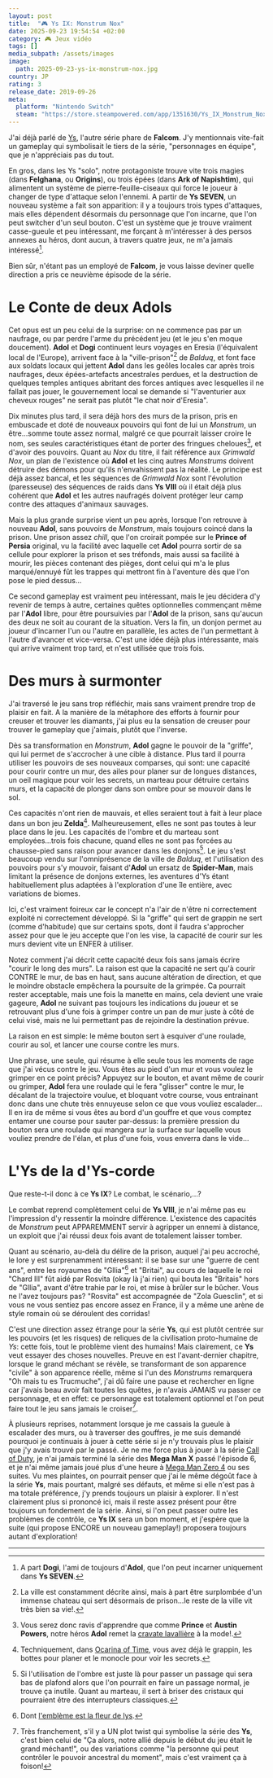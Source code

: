 ```yaml
---
layout: post
title:  "🎮 Ys IX: Monstrum Nox"
date: 2025-09-23 19:54:54 +02:00
category: 🎮 Jeux vidéo
tags: []
media_subpath: /assets/images
image:
  path: 2025-09-23-ys-ix-monstrum-nox.jpg
country: JP
rating: 3
release_date: 2019-09-26
meta:
  platform: "Nintendo Switch"
  steam: "https://store.steampowered.com/app/1351630/Ys_IX_Monstrum_Nox/"
---
```


J'ai déjà parlé de [Ys](/posts/ys-memoire-the-oath-in-felghana/), l'autre série phare de **Falcom**. J'y mentionnais vite-fait un gameplay qui symbolisait le tiers de la série, "personnages en équipe", que je n'appréciais pas du tout.

En gros, dans les Ys "solo", notre protagoniste trouve vite trois magies (dans **Felghana**, ou **Origins**), ou trois épées (dans **Ark of Napishtim**), qui alimentent un système de pierre-feuille-ciseaux qui force le joueur à changer de type d'attaque selon l'ennemi. A partir de **Ys SEVEN**, un nouveau système a fait son apparition: il y a toujours trois types d'attaques, mais elles dépendent désormais du personnage que l'on incarne, que l'on peut switcher d'un seul bouton. C'est un système que je trouve vraiment casse-gueule et peu intéressant, me forçant à m'intéresser à des persos annexes au héros, dont aucun, à travers quatre jeux, ne m'a jamais intéressé[^1].

Bien sûr, n'étant pas un employé de **Falcom**, je vous laisse deviner quelle direction a pris ce neuvième épisode de la série.

# Le Conte de deux Adols

Cet opus est un peu celui de la surprise: on ne commence pas par un naufrage, ou par perdre l'arme du précédent jeu (et le jeu s'en moque doucement). **Adol** et **Dogi** continuent leurs voyages en Eresia (l'équivalent local de l'Europe), arrivent face à la "ville-prison"[^2] de _Balduq_, et font face aux soldats locaux qui jettent **Adol** dans les geôles locales car après trois naufrages, deux épées-artefacts ancestrales perdues, et la destruction de quelques temples antiques abritant des forces antiques avec lesquelles il ne fallait pas jouer, le gouvernement local se demande si "l'aventurier aux cheveux rouges" ne serait pas plutôt "le chat noir d'Eresia".

Dix minutes plus tard, il sera déjà hors des murs de la prison, pris en embuscade et doté de nouveaux pouvoirs qui font de lui un _Monstrum_, un être...somme toute assez normal, malgré ce que pourrait laisser croire le nom, ses seules caractéristiques étant de porter des fringues cheloues[^3], et d'avoir des pouvoirs. Quant au _Nox_ du titre, il fait référence aux _Grimwald Nox_, un plan de l'existence où **Adol** et les cinq autres _Monstrums_ doivent détruire des démons pour qu'ils n'envahissent pas la réalité. Le principe est déjà assez bancal, et les séquences de _Grimwald Nox_ sont l'évolution (paresseuse) des séquences de raids dans **Ys VIII** où il était déjà plus cohérent que **Adol** et les autres naufragés doivent protéger leur camp contre des attaques d'animaux sauvages.

Mais la plus grande surprise vient un peu après, lorsque l'on retrouve à nouveau **Adol**, sans pouvoirs de _Monstrum_, mais toujours coincé dans la prison. Une prison assez _chill_, que l'on croirait pompée sur le **Prince of Persia** original, vu la facilité avec laquelle cet **Adol** pourra sortir de sa cellule pour explorer la prison et ses tréfonds, mais aussi sa facilité à mourir, les pièces contenant des pièges, dont celui qui m'a le plus marqué/ennuyé fût les trappes qui mettront fin à l'aventure dès que l'on pose le pied dessus...

Ce second gameplay est vraiment peu intéressant, mais le jeu décidera d'y revenir de temps à autre, certaines quêtes optionnelles commençant même par l'**Adol** libre, pour être poursuivies par l'**Adol** de la prison, sans qu'aucun des deux ne soit au courant de la situation. Vers la fin, un donjon permet au joueur d'incarner l'un ou l'autre en parallèle, les actes de l'un permettant à l'autre d'avancer et vice-versa. C'est une idée déjà plus intéressante, mais qui arrive vraiment trop tard, et n'est utilisée que trois fois.

# Des murs à surmonter

J'ai traversé le jeu sans trop réfléchir, mais sans vraiment prendre trop de plaisir en fait. A la manière de la métaphore des efforts à fournir pour creuser et trouver les diamants, j'ai plus eu la sensation de creuser pour trouver le gameplay que j'aimais, plutôt que l'inverse.

Dès sa transformation en _Monstrum_, **Adol** gagne le pouvoir de la "griffe", qui lui permet de s'accrocher à une cible à distance. Plus tard il pourra utiliser les pouvoirs de ses nouveaux comparses, qui sont: une capacité pour courir contre un mur, des ailes pour planer sur de longues distances, un oeil magique pour voir les secrets, un marteau pour détruire certains murs, et la capacité de plonger dans son ombre pour se mouvoir dans le sol.

Ces capacités n'ont rien de mauvais, et elles seraient tout à fait à leur place dans un bon jeu **Zelda**[^4]. Malheureusement, elles ne sont pas toutes à leur place dans le jeu. Les capacités de l'ombre et du marteau sont employées...trois fois chacune, quand elles ne sont pas forcées au chausse-pied sans raison pour avancer dans les donjons[^5]. Le jeu s'est beaucoup vendu sur l'omniprésence de la ville de _Balduq_, et l'utilisation des pouvoirs pour s'y mouvoir, faisant d'**Adol** un ersatz de **Spider-Man**, mais limitant la présence de donjons externes, les aventures d'Ys étant habituellement plus adaptées à l'exploration d'une île entière, avec variations de biomes.

Ici, c'est vraiment foireux car le concept n'a l'air de n'être ni correctement exploité ni correctement développé. Si la "griffe" qui sert de grappin ne sert (comme d'habitude) que sur certains spots, dont il faudra s'approcher assez pour que le jeu accepte que l'on les vise, la capacité de courir sur les murs devient vite un ENFER à utiliser.

Notez comment j'ai décrit cette capacité deux fois sans jamais écrire "courir le long des murs". La raison est que la capacité ne sert qu'à courir CONTRE le mur, de bas en haut, sans aucune altération de direction, et que le moindre obstacle empêchera la poursuite de la grimpée. Ca pourrait rester acceptable, mais une fois la manette en mains, cela devient une vraie gageure, **Adol** ne suivant pas toujours les indications du joueur et se retrouvant plus d'une fois à grimper contre un pan de mur juste à côté de celui visé, mais ne lui permettant pas de rejoindre la destination prévue.

La raison en est simple: le même bouton sert à esquiver d'une roulade, courir au sol, et lancer une course contre les murs.

Une phrase, une seule, qui résume à elle seule tous les moments de rage que j'ai vécus contre le jeu. Vous êtes au pied d'un mur et vous voulez le grimper en ce point précis? Appuyez sur le bouton, et avant même de courir ou grimper, **Adol** fera une roulade qui le fera "glisser" contre le mur, le décalant de la trajectoire voulue, et bloquant votre course, vous entrainant donc dans une chute très ennuyeuse selon ce que vous vouliez escalader... Il en ira de même si vous êtes au bord d'un gouffre et que vous comptez entamer une course pour sauter par-dessus: la première pression du bouton sera une roulade qui mangera sur la surface sur laquelle vous vouliez prendre de l'élan, et plus d'une fois, vous enverra dans le vide...

# L'Ys de la d'Ys-corde

Que reste-t-il donc à ce **Ys IX**? Le combat, le scénario,...?

Le combat reprend complètement celui de **Ys VIII**, je n'ai même pas eu l'impression d'y ressentir la moindre différence. L'existence des capacités de _Monstrum_ peut APPAREMMENT servir à agripper un ennemi à distance, un exploit que j'ai réussi deux fois avant de totalement laisser tomber.

Quant au scénario, au-delà du délire de la prison, auquel j'ai peu accroché, le lore y est surprenamment intéressant: il se base sur une "guerre de cent ans", entre les royaumes de "Gllia"[^6] et "Britai", au cours de laquelle le roi "Chard III" fût aidé par Rosvita (okay là j'ai rien) qui bouta les "Britais" hors de "Gllia", avant d'être trahie par le roi, et mise à brûler sur le bûcher. Vous ne l'avez toujours pas? "Rosvita" est accompagnée de "Zola Guesclin", et si vous ne vous sentiez pas encore assez en France, il y a même une arène de style romain où se déroulent des corridas!

C'est une direction assez étrange pour la série **Ys**, qui est plutôt centrée sur les pouvoirs (et les risques) de reliques de la civilisation proto-humaine de _Ys_: cette fois, tout le problème vient des humains! Mais clairement, ce **Ys** veut essayer des choses nouvelles. Preuve en est l'avant-dernier chapitre, lorsque le grand méchant se révèle, se transformant de son apparence "civile" à son apparence réelle, même si l'un des _Monstrums_ remarquera "Oh mais tu es Trucmuche", j'ai dû faire une pause et rechercher en ligne car j'avais beau avoir fait toutes les quêtes, je n'avais JAMAIS vu passer ce personnage, et en effet: ce personnage est totalement optionnel et l'on peut faire tout le jeu sans jamais le croiser[^7].

À plusieurs reprises, notamment lorsque je me cassais la gueule à escalader des murs, ou à traverser des gouffres, je me suis demandé pourquoi je continuais à jouer à cette série si je n'y trouvais plus le plaisir que j'y avais trouvé par le passé. Je ne me force plus à jouer à la série [<i class="fab fa-wikipedia-w"></i> Call of Duty](https://fr.wikipedia.org/wiki/Call_of_Duty), je n'ai jamais terminé la série des **Mega Man X** passé l'épisode 6, et je n'ai même jamais joué plus d'une heure à [<i class="fab fa-wikipedia-w"></i> Mega Man Zero 4](https://fr.wikipedia.org/wiki/Mega_Man_Zero_4) ou ses suites. Vu mes plaintes, on pourrait penser que j'ai le même dégoût face à la série **Ys**, mais pourtant, malgré ses défauts, et même si elle n'est pas à ma totale préférence, j'y prends toujours un plaisir à explorer. Il n'est clairement plus si prononcé ici, mais il reste assez présent pour être toujours un fondement de la série. Ainsi, si l'on peut passer outre les problèmes de contrôle, ce **Ys IX** sera un bon moment, et j'espère que la suite (qui propose ENCORE un nouveau gameplay!) proposera toujours autant d'exploration!

***
[^1]: A part **Dogi**, l'ami de toujours d'**Adol**, que l'on peut incarner uniquement dans **Ys SEVEN**.
[^2]: La ville est constamment décrite ainsi, mais à part être surplombée d'un immense chateau qui sert désormais de prison...le reste de la ville vit très bien sa vie!.
[^3]: Vous serez donc ravis d'apprendre que comme **Prince** et **Austin Powers**, notre héros **Adol** remet la [<i class="fab fa-wikipedia-w"></i> cravate lavallière](https://fr.wikipedia.org/wiki/Lavalli%C3%A8re) à la mode!.
[^4]: Techniquement, dans [<i class="fab fa-wikipedia-w"></i> Ocarina of Time](https://fr.wikipedia.org/wiki/The_Legend_of_Zelda:_Ocarina_of_Time), vous avez déjà le grappin, les bottes pour planer et le monocle pour voir les secrets.
[^5]: Si l'utilisation de l'ombre est juste là pour passer un passage qui sera bas de plafond alors que l'on pourrait en faire un passage normal, je trouve ça inutile. Quant au marteau, il sert à briser des cristaux qui pourraient être des interrupteurs classiques.
[^6]: Dont [l'emblème est la fleur de lys](https://isu.fandom.com/wiki/Kingdom_of_Gllia).
[^7]: Très franchement, s'il y a UN plot twist qui symbolise la série des **Ys**, c'est bien celui de "Ça alors, notre allié depuis le début du jeu était le grand méchant!", ou des variations comme "la personne qui peut contrôler le pouvoir ancestral du moment", mais c'est vraiment ça à foison!